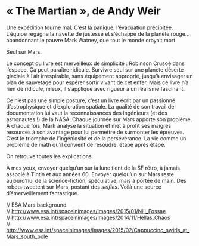 # « The Martian », de Andy Weir

Une expédition tourne mal. C’est la panique, l’évacuation précipitée. L’équipe regagne la navette de justesse et s’échappe de la planète rouge… abandonnant le pauvre Mark Watney, que tout le monde croyait mort.

Seul sur Mars. 

Le concept du livre est merveilleux de simplicité : Robinson Crusoé dans l’espace. Ça peut paraître ridicule. Survivre seul sur une planète déserte glaciale à l’air irrespirable, sans équipement approprié, jusqu’à envisager un plan de sauvetage pour espérer sortir vivant de cet enfer. Mais ce livre n’a rien de ridicule, mieux, il s’applique avec rigueur à un réalisme fascinant. 

Ce n’est pas une simple posture, c’est un livre écrit par un passionné d’astrophysique et d’exploration spatiale. La qualité de son travail de documentation lui vaut la reconnaissances des ingénieurs (et des astronautes !) de la NASA. 
Chaque journée sur Mars apporte son problème. À chaque fois, Mark analyse la situation et met à profit ses maigres resources à son avantage pour lui permettre de surmonter les épreuves. C’est le triomphe de l’ingéniosité et de la persévérance. La vie comme un problème de math qu’il convient de résoudre, étape après étape.

On retrouve toutes les explications 

À mes yeux, envoyer quelqu’un sur la lune tient de la SF rétro, à jamais associé à Tintin et aux années 60. Envoyer quelqu’un sur Mars reste aujourd’hui de la science-fiction, spéculative, mais à portée de main. Des robots tweetent sur Mars, postant des _selfies_. Voilà une source d’émerveillement fantastique.


// ESA Mars background  
// http://www.esa.int/spaceinimages/Images/2015/01/Nili_Fossae  
// http://www.esa.int/spaceinimages/Images/2014/11/Hellas_Chaos  
// http://www.esa.int/spaceinimages/Images/2015/02/Cappuccino_swirls_at_Mars_south_pole  
